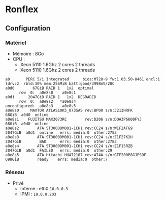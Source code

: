 Ronflex
=======

Configuration
-------------

### Matériel

* Mémoire : 8Go
* CPU :
  * Xeon 5110 1.6Ghz 2 cores 2 threads
  * Xeon 5110 1.6Ghz 2 cores 2 threads

```
a0       PERC 5/i Integrated      bios:MT28-9 fw:1.03.50-0461 encl:1 ldrv:2  rbld:30% mem:256MiB batt:good/3998mV/20C
a0d0        67GiB RAID 1   1x2  optimal
      row  0:  a0e8s0    a0e8s1  
a0d1      2047GiB RAID 1   1x2  DEGRADED
      row  0:  a0e8s2   *a0e8s4  
unconfigured:  a0e8s3    a0e8s5  
a0e8s0     MAXTOR ATLAS10K5_073SAS rev:BP00 s/n:J213HRFK                 68GiB  a0d0  online  
a0e8s1    FUJITSU MAX3073RC        rev:D206 s/n:DQA3P6600FYJ             68GiB  a0d0  online  
a0e8s2        ATA ST3000DM001-1CH1 rev:CC24 s/n:W1F2AFG9               2047GiB  a0d1  online   errs: media:0  other:2753
a0e8s3        ATA ST3000DM001-1CH1 rev:CC24 s/n:Z1F27K2H               2047GiB        BAD      errs: media:0  other:2783
a0e8s4        ATA ST3000DM001-1CH1 rev:CC24 s/n:Z1F15RZB               2047GiB  a0d1  FAILED   errs: media:0  other:29
a0e8s5        ATA Hitachi HUA72107 rev:A74A s/n:GTF200P8GJPS9F          698GiB        ready    errs: media:0  other:7
```

### Réseau

* Privé
  * Interne : eth0 `10.0.0.3`
  * IPMI : `10.0.0.203`
